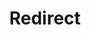 ﻿---
layout: src/layouts/Redirect.astro
title: Redirect
redirect: https://octopus.com/docs/octopus-rest-api/octopus.migrator.exe-command-line/migrate
pubDate:  2023-01-01
navSearch: false
navSitemap: false
navMenu: false
---
